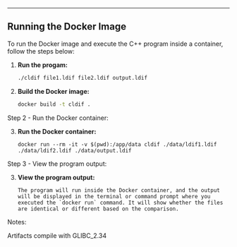 ---

## Running the Docker Image

To run the Docker image and execute the C++ program inside a container, follow the steps below:
1. **Run the progam:**

   ```bash
   ./cldif file1.ldif file2.ldif output.ldif

2. **Build the Docker image:**

   ```bash
   docker build -t cldif .

Step 2 - Run the Docker container:

3. **Run the Docker container:**

   ```
   docker run --rm -it -v $(pwd):/app/data cldif ./data/ldif1.ldif ./data/ldif2.ldif ./data/output.ldif 

Step 3 - View the program output:

3. **View the program output:**
   ```
   The program will run inside the Docker container, and the output will be displayed in the terminal or command prompt where you executed the `docker run` command. It will show whether the files are identical or different based on the comparison.

Notes:

Artifacts compile with GLIBC_2.34
